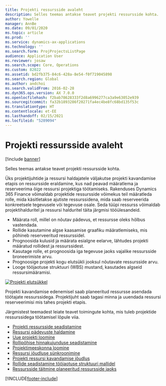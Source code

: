 ```yaml
---
title: Projekti ressursside avaleht
description: Selles teemas antakse teavet projekti ressursside kohta.
author: Yowelle
manager: AnnBe
ms.date: 09/01/2020
ms.topic: article
ms.prod: ''
ms.service: dynamics-ax-applications
ms.technology: ''
ms.search.form: ProjProjectsListPage
audience: Application User
ms.reviewer: josaw
ms.search.scope: Core, Operations
ms.custom: 82022
ms.assetid: bd2fb375-84c6-428a-8e54-f0f719045898
ms.search.region: Global
ms.author: andchoi
ms.search.validFrom: 2016-02-28
ms.dyn365.ops.version: AX 7.0.0
ms.openlocfilehash: f2bab78628333f2d8a6996277ca3a9e63052e939
ms.sourcegitcommit: fa32b1893286f20271fa4ec4be8fc68bd135f53c
ms.translationtype: HT
ms.contentlocale: et-EE
ms.lasthandoff: 02/15/2021
ms.locfileid: "5289094"
---
```

# <a name="project-resourcing-home-page"></a>Projekti ressursside avaleht

[!include [banner](../includes/banner.md)]

Selles teemas antakse teavet projekti ressursside kohta.

Üks projektijuhtide ja ressursi haldajatele väljakutse projekti kavandamise etapis on ressursside eraldamine, kus nad peavad määratlema ja reserveerima õige ressursi projektiga töötamiseks. Rakenduses Dynamics 365 Finance võimaldab projektide ressursside võimekus teil määratleda rolle, mida käsitletakse ajutiste ressurssidena, mida saab reserveerida konkreetsele tegevusele või tegevuse osale. Seda tüüpi ressurss võimaldab projektihalduritel ja ressursi halduritel täita järgmisi tööülesandeid.

- Määrata roll, millel on nõutav pädevus, et ressursse oleks hõlbus vastendada.
- Rollide kasutamine algse kaasamise graafiku määratlemiseks, mis põhineb reserveeritud ressurssidel.
- Prognoosida kulusid ja määrata esialgne eelarve, lähtudes projekti määratud rollidest ja ressurssidest.
- Kasutage rolle, et prognoosida iga tegevuse jaoks vajalike ressursside broneerimiste arvu.
- Prognoosige projekti kogu elutsükli jooksul nõutavate ressursside arvu.
- Looge tööjaotuse struktuuri (WBS) mustand, kasutades algseid ressursimääramisi.

[![Projekti elutsükkel](./media/projectresourcing02-1024x812.jpg)](./media/projectresourcing02.jpg)

Projekti kavandamise edenemisel saab planeeritud ressursse asendada töötajate ressurssidega. Projektijuht saab tagasi minna ja uuendada ressursi reserveerimisi mis tahes projekti etapis.

Järgmistest teemadest leiate teavet toimingute kohta, mis tuleb projektide ressurssidega töötamisel lõpule viia.

- [Projekti ressursside seadistamine](set-up-project-resources.md)
- [Ressursi pädevuste haldamine](manage-resource-competencies.md)
- [Uue projekti loomine](create-new-project.md)
- [Rollipõhise hinnakujunduse seadistamine](set-up-role-based-pricing.md)
- [Projektimeeskonna loomine](create-project-team.md)
- [Ressursi jõudluse sünkroonimine](synchronize-resource-capacity.md)
- [Projekti ressursi kavandamise jõudlus](project-scheduling-performance.md)
- [Rollide seadistamine tööjaotuse struktuuri mallidel](set-up-roles-wbs-template.md)
- [Ressursside täitmine planeeritud ressursside jaoks](resource-fulfillment-planned-resources.md)


[!INCLUDE[footer-include](../includes/footer-banner.md)]